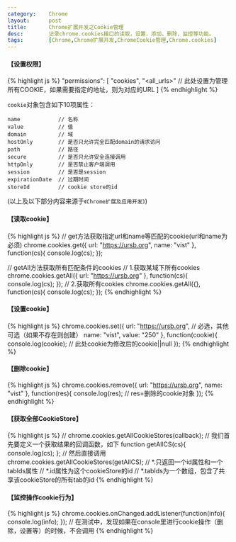 ```yaml
---
category:    Chrome
layout:      post
title:       Chrome扩展开发之Cookie管理
desc:        记录chrome.cookies接口的读取，设置，添加，删除，监控等功能。
tags:        [Chrome,Chrome扩展开发,ChromeCookie管理,Chrome.cookies]
---
```

#### 【设置权限】
{% highlight js %}
"permissions": [
    "cookies",
    "<all_urls>"    // 此处设置为管理所有COOKIE，如果需要指定的地址，则为对应的URL
]
{% endhighlight %}

`cookie`对象包含如下10项属性：

    name            // 名称   
    value           // 值    
    domain          // 域    
    hostOnly        // 是否只允许完全匹配domain的请求访问     
    path            // 路径   
    secure          // 是否只允许安全连接调用  
    httpOnly        // 是否禁止客户端调用    
    session         // 是否是session   
    expirationDate  // 过期时间     
    storeId         // cookie store的id  

(以上及以下部分内容来源于`《Chrome扩展及应用开发》`)

#### 【读取cookie】

{% highlight js %}
// get方法获取指定url和name等匹配的cookie(url和name为必须)
chrome.cookies.get({
    url: "https://ursb.org",
    name: "vist"
}, function(cs){
    console.log(cs);
});
 
// getAll方法获取所有匹配条件的cookies
// 1.获取某域下所有cookies
chrome.cookies.getAll({
    url: "https://ursb.org"
}, function(cs){
    console.log(cs);
});
// 2.获取所有cookies
chrome.cookies.getAll({}, function(cs){
    console.log(cs);
});
{% endhighlight %}

#### 【设置cookie】

{% highlight js %}
chrome.cookies.set({
    url: "https://ursb.org",    // 必选，其他可选（如果不存在则创建）
    name: "vist",
    value: "250"
}, function(cookie){
    console.log(cookie);    // 此处cookie为修改后的cookie||null
});
{% endhighlight %}

#### 【删除cookie】

{% highlight js %}
chrome.cookies.remove({
    url: "https://ursb.org",
    name: "vist"
}, function(res){
    console.log(res);    // res=删除的cookie对象
});
{% endhighlight %}

#### 【获取全部CookieStore】

{% highlight js %}
// chrome.cookies.getAllCookieStores(callback);
// 我们首先要定义一个获取结果的回调函数，如下
function getAllCS(cs){
    console.log(cs);
};
// 然后直接调用
chrome.cookies.getAllCookieStores(getAllCS);
// *.只返回一个id属性和一个tabIds属性
// *.id属性为这个cookieStore的id
// *.tabIds为一个数组，包含了共享该cookieStore的所有tab的id
{% endhighlight %}

#### 【监控操作cookie行为】

{% highlight js %}
chrome.cookies.onChanged.addListener(function(info){
    console.log(info);
});
// 在测试中，发现如果在console里进行cookie操作（删除，设置等）的时候，不会调用
{% endhighlight %}